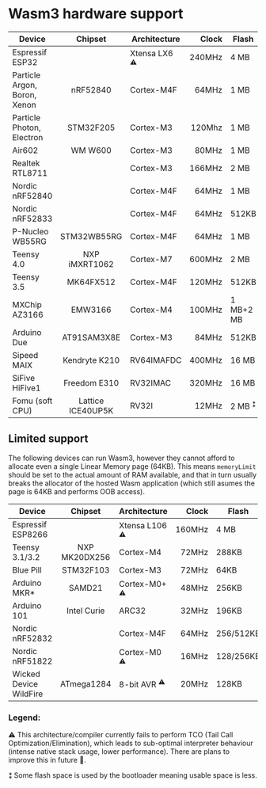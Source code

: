 # Wasm3 hardware support

Device                        | Chipset   | Architecture | Clock    | Flash | RAM
---                           |:---:      | ---        |      -----:| ---   | ---
Espressif ESP32               |           | Xtensa LX6 <sup>⚠️</sup> | 240MHz     |  4 MB | 520KB
Particle Argon, Boron, Xenon  | nRF52840  | Cortex-M4F | 64MHz      |  1 MB | 256KB
Particle Photon, Electron     | STM32F205 | Cortex-M3  | 120Mhz     |  1 MB | 128KB
Air602                        | WM W600   | Cortex-M3  | 80MHz      |  1 MB | 160KB+128KB
Realtek RTL8711               |           | Cortex-M3  | 166MHz     |  2 MB | 2 MB+512KB
Nordic nRF52840               |           | Cortex-M4F | 64MHz      |  1 MB | 256KB
Nordic nRF52833               |           | Cortex-M4F | 64MHz      | 512KB | 128KB
P-Nucleo WB55RG             | STM32WB55RG | Cortex-M4F | 64MHz      |  1 MB | 256KB
Teensy 4.0               |  NXP iMXRT1062 | Cortex-M7  | 600MHz     |  2 MB | 1 MB
Teensy 3.5                    | MK64FX512 | Cortex-M4F | 120MHz     | 512KB | 192KB
MXChip AZ3166            | EMW3166        | Cortex-M4  | 100MHz | 1 MB+2 MB | 256KB
Arduino Due                 | AT91SAM3X8E | Cortex-M3  | 84MHz      | 512KB | 96KB
Sipeed MAIX              |  Kendryte K210 | RV64IMAFDC | 400MHz     | 16 MB | 8 MB
SiFive HiFive1           |   Freedom E310 |   RV32IMAC | 320MHz     | 16 MB | 16KB
Fomu (soft CPU)       | Lattice ICE40UP5K |      RV32I | 12MHz      |  2 MB <sup>⁑</sup> | 128KB

## Limited support

The following devices can run Wasm3, however they cannot afford to allocate even a single Linear Memory page (64KB).
This means `memoryLimit` should be set to the actual amount of RAM available, and that in turn usually breaks the allocator of the hosted Wasm application (which still asumes the page is 64KB and performs OOB access).

Device                        | Chipset   | Architecture | Clock     | Flash | RAM
---                           |:---:      | ---         |     -----:| ---   | ---
Espressif ESP8266             |           | Xtensa L106 <sup>⚠️</sup> | 160MHz    |  4 MB | ~50KB (available)
Teensy 3.1/3.2            | NXP MK20DX256 |  Cortex-M4  | 72MHz     | 288KB | 64KB
Blue Pill                     | STM32F103 |  Cortex-M3  | 72MHz     |  64KB | 20KB
Arduino MKR*                  | SAMD21    |  Cortex-M0+ <sup>⚠️</sup> | 48MHz     | 256KB | 32KB
Arduino 101                   | Intel Curie |     ARC32 | 32MHz     | 196KB | 24KB
Nordic nRF52832               |           |  Cortex-M4F | 64MHz | 256/512KB | 32/64KB
Nordic nRF51822               |           |  Cortex-M0 <sup>⚠️</sup>  | 16MHz | 128/256KB | 16/32KB
Wicked Device WildFire       | ATmega1284 |  8-bit AVR <sup>⚠️</sup>  | 20MHz     | 128KB | 16KB

### Legend:
 ⚠️ This architecture/compiler currently fails to perform TCO (Tail Call Optimization/Elimination), which leads to sub-optimal interpreter behaviour (intense native stack usage, lower performance). There are plans to improve this in future 🦄.
 
 ⁑ Some flash space is used by the bootloader meaning usable space is less.
